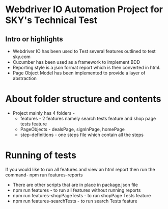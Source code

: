 # Webdriver IO Automation Project for SKY's Technical Test

## Intro or highlights

- Webdriver IO has been used to Test several features outlined to test sky.com
- Cucumber has been used as a framework to implement BDD
- Reporting style is a json format report which is then converted in html.
- Page Object Model has been implemented to provide a layer of abstraction

# About folder structure and contents
- Project mainly has 4 folders - 
  - features - 2 features namely search tests feature and shop page tests feature
  - PageObjects - dealsPage, signInPage, homePage
  - step-definitions - one steps file which contain all the steps

# Running of tests
If you would like to run all features and view an html report then run the command-
npm run features-reports

- There are other scripts that are in place in package.json file
 - npm run features - to run all features without running reports
 - npm run features-shopPageTests - to run shopPage Tests feature
 - npm run features-searchTests - to run search Tests feature
